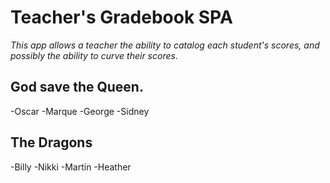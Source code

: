 # Teacher's Gradebook SPA

_This app allows a teacher the ability to catalog each student's scores, and possibly the ability to curve their scores._

## God save the Queen.

-Oscar
-Marque
-George
-Sidney

## The Dragons
-Billy
-Nikki
-Martin
-Heather
